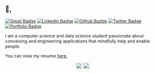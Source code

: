 ## 👋,
[![Gmail Badge](https://img.shields.io/badge/-daniel.blasko.dev@gmail.com-c14438?style=flat&logo=Gmail&logoColor=white&link=mailto:daniel.blasko.dev@gmail.com)](mailto:daniel.blasko.dev@gmail.com) 
[![Linkedin Badge](https://img.shields.io/badge/-dblasko-0072b1?style=flat&logo=Linkedin&logoColor=white&link=https://www.linkedin.com/in/dblasko/)](https://www.linkedin.com/in/dblasko/) [![Github Badge](https://img.shields.io/badge/-dblasko-grey?style=flat&logo=github&logoColor=white&link=https://github.com/dblasko/)](https://www.github.com/dblasko/) [![Twitter Badge](https://img.shields.io/badge/-blskdan-00acee?style=flat&logo=twitter&logoColor=white&link=https://twitter.com/blskdan/)](https://www.twitter.com/blskdan/) [![Portfolio Badge](https://img.shields.io/badge/portfolio-web-blue?style=flat&link=https://github.com/dblasko/)](https://github.com/dblasko/) <p align='left'>I am a computer science and data science student passionate about conceiving and engineering applications that mindfully help and enable people.</p><p align='left'> You can view my resume <a href='https://dblasko.fr/' target=_blank><u>here</u>.</a></p>

<p align="center">
<a href="https://twitter.com/blskdan" target="blank"><img align="center" src="https://cdn.jsdelivr.net/npm/simple-icons@3.0.1/icons/twitter.svg" alt="blskdan" height="20" width="20" /></a>
<a href="https://linkedin.com/in/dblasko" target="blank"><img align="center" src="https://cdn.jsdelivr.net/npm/simple-icons@3.0.1/icons/linkedin.svg" alt="dblasko" height="20" width="20" /></a>
</p>
